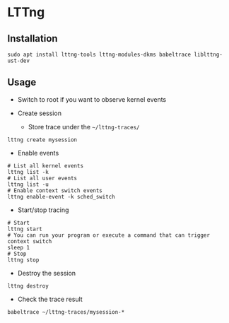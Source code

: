 # LTTng

## Installation

```shell
sudo apt install lttng-tools lttng-modules-dkms babeltrace liblttng-ust-dev
```

## Usage

* Switch to root if you want to observe kernel events

* Create session
  * Store trace under the `~/lttng-traces/`

```shell
lttng create mysession
```

* Enable events

```shell
# List all kernel events
lttng list -k
# List all user events
lttng list -u
# Enable context switch events
lttng enable-event -k sched_switch
```

* Start/stop tracing

```shell
# Start
lttng start
# You can run your program or execute a command that can trigger context switch
sleep 1
# Stop
lttng stop
```

* Destroy the session

```shell
lttng destroy
```

* Check the trace result

```shell
babeltrace ~/lttng-traces/mysession-*
```
